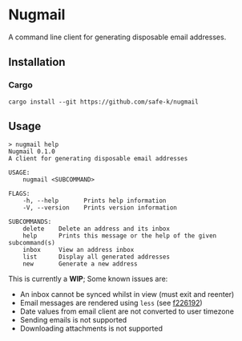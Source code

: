 # Nugmail

A command line client for generating disposable email addresses.

## Installation

### Cargo

```shell script
cargo install --git https://github.com/safe-k/nugmail
```

## Usage

```
> nugmail help
Nugmail 0.1.0
A client for generating disposable email addresses

USAGE:
    nugmail <SUBCOMMAND>

FLAGS:
    -h, --help       Prints help information
    -V, --version    Prints version information

SUBCOMMANDS:
    delete    Delete an address and its inbox
    help      Prints this message or the help of the given subcommand(s)
    inbox     View an address inbox
    list      Display all generated addresses
    new       Generate a new address
```

This is currently a **WIP**; Some known issues are:
- An inbox cannot be synced whilst in view (must exit and reenter)
- Email messages are rendered using `less` (see
[f226192](https://github.com/safe-k/nugmail/commit/f22619233eef6bfd3b65653cff95553789736b02))
- Date values from email client are not converted to user timezone
- Sending emails is not supported
- Downloading attachments is not supported
